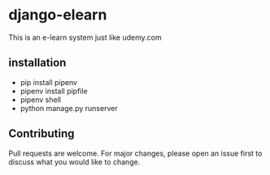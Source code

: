 # django-elearn
This is an e-learn system just like udemy.com

## installation
* pip install pipenv
* pipenv install pipfile
* pipenv shell
* python manage.py runserver


## Contributing
Pull requests are welcome. For major changes, please open an issue first to discuss what you would like to change.
